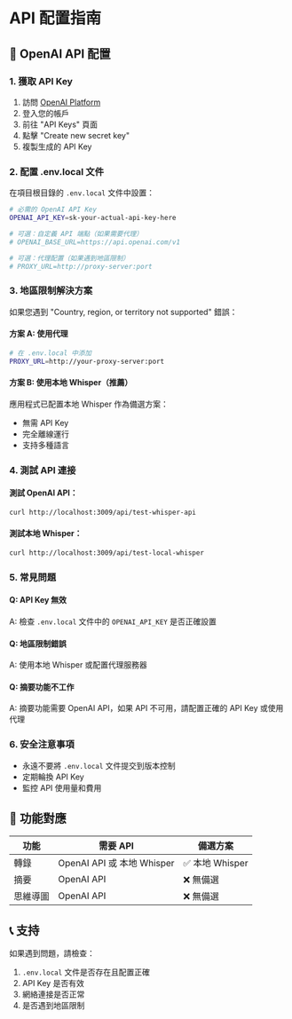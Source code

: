 # API 配置指南

## 🔑 OpenAI API 配置

### 1. 獲取 API Key
1. 訪問 [OpenAI Platform](https://platform.openai.com/)
2. 登入您的帳戶
3. 前往 "API Keys" 頁面
4. 點擊 "Create new secret key"
5. 複製生成的 API Key

### 2. 配置 .env.local 文件
在項目根目錄的 `.env.local` 文件中設置：

```bash
# 必需的 OpenAI API Key
OPENAI_API_KEY=sk-your-actual-api-key-here

# 可選：自定義 API 端點（如果需要代理）
# OPENAI_BASE_URL=https://api.openai.com/v1

# 可選：代理配置（如果遇到地區限制）
# PROXY_URL=http://proxy-server:port
```

### 3. 地區限制解決方案

如果您遇到 "Country, region, or territory not supported" 錯誤：

#### 方案 A: 使用代理
```bash
# 在 .env.local 中添加
PROXY_URL=http://your-proxy-server:port
```

#### 方案 B: 使用本地 Whisper（推薦）
應用程式已配置本地 Whisper 作為備選方案：
- 無需 API Key
- 完全離線運行
- 支持多種語言

### 4. 測試 API 連接

#### 測試 OpenAI API：
```bash
curl http://localhost:3009/api/test-whisper-api
```

#### 測試本地 Whisper：
```bash
curl http://localhost:3009/api/test-local-whisper
```

### 5. 常見問題

#### Q: API Key 無效
A: 檢查 `.env.local` 文件中的 `OPENAI_API_KEY` 是否正確設置

#### Q: 地區限制錯誤
A: 使用本地 Whisper 或配置代理服務器

#### Q: 摘要功能不工作
A: 摘要功能需要 OpenAI API，如果 API 不可用，請配置正確的 API Key 或使用代理

### 6. 安全注意事項

- 永遠不要將 `.env.local` 文件提交到版本控制
- 定期輪換 API Key
- 監控 API 使用量和費用

## 🎯 功能對應

| 功能 | 需要 API | 備選方案 |
|------|----------|----------|
| 轉錄 | OpenAI API 或 本地 Whisper | ✅ 本地 Whisper |
| 摘要 | OpenAI API | ❌ 無備選 |
| 思維導圖 | OpenAI API | ❌ 無備選 |

## 📞 支持

如果遇到問題，請檢查：
1. `.env.local` 文件是否存在且配置正確
2. API Key 是否有效
3. 網絡連接是否正常
4. 是否遇到地區限制
